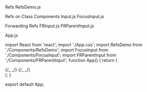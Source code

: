 Refs
RefsDemo.js

Refs on Class Components
Input.js
FocusInput.js

Forwarding Refs
FRInput.js
FRParentInput.js

App.js

import React from 'react';
import './App.css';
import RefsDemo from './Components/RefsDemo';
import FocusInput from './Components/FocusInput';
import FRParentInput from './Components/FRParentInput';
function App() {
return (
<div className="App">
{/_ <RefsDemo/> _/}
{/_ <FocusInput/> _/}
<FRParentInput />
</div>
);
}

export default App;
